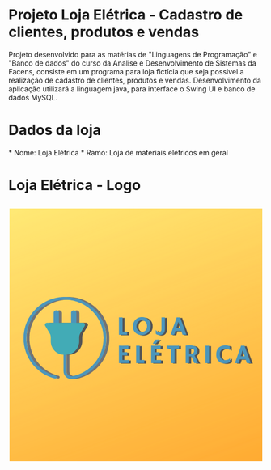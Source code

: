 # Projeto Loja Elétrica - Cadastro de clientes, produtos e vendas

<span>
Projeto desenvolvido para as matérias de "Linguagens de Programação" e "Banco de dados" do curso da Analise e Desenvolvimento de Sistemas da Facens, consiste em um programa para loja fictícia que seja possivel a realização de cadastro de clientes, produtos e vendas. Desenvolvimento da aplicação utilizará a linguagem java, para interface o Swing UI e banco de dados MySQL.
</span>

# Dados da loja

<span>
* Nome: Loja Elétrica
* Ramo: Loja de materiais elétricos em geral
</span>

# Loja Elétrica - Logo

<h2 align="center">
  <img alt="Logo Loja Elétrica" title="Logo Loja Elétrica" src=".github/logo.png" /> 
</h2>
